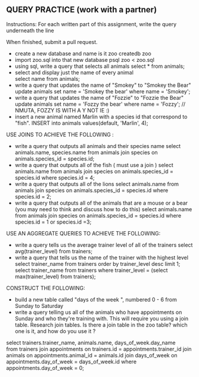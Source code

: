 ## QUERY PRACTICE (work with a partner)

Instructions:
For each written part of this assignment, write the query underneath the line

When finished, submit a pull request.

* create a new database and name is it zoo
createdb zoo
* import zoo.sql into that new database
psql zoo < zoo.sql
* using sql, write a query that selects all animals
select * from animals;
* select and display just the name of every animal   
select name from animals;
* write a query that updates the name of "Smokey" to "Smokey the Bear"
update animals set name = 'Smokey the bear' where name = 'Smokey';
* write a query that updates the name of "Fozzie" to "Fozzie the Bear"
update animals set name = 'Fozzy the bear' where name = 'Fozzy';            // NMUTA, FOZZY IS WITH A Y NOT IE :)
* insert a new animal named Marlin with a species id that correspond to "fish".
INSERT into animals values(default, 'Marlin', 4);



USE JOINS TO ACHIEVE THE FOLLOWING :

* write a query that outputs all animals and their species name
select animals.name, species.name from animals join species on animals.species_id = species.id;
* write a query that outputs all of the fish ( must use a join )
select animals.name from animals join species on animals.species_id = species.id where species.id = 4;
* write a query that outputs all of the lions
select animals.name from animals join species on animals.species_id = species.id where species.id = 2;
* write a query that outputs all of the animals that are a mouse or a bear (you may need to think and discuss how to do this)
select animals.name from animals join species on animals.species_id = species.id where species.id = 1 or species.id =3;


USE AN AGGREGATE QUERIES TO ACHIEVE THE FOLLOWING:

* write a query tells us the average trainer level of all of the trainers
select avg(trainer_level) from trainers;
* write a query that tells us the name of the trainer with the highest level
select trainer_name from trainers order by trainer_level desc limit 1;
select trainer_name from trainers where trainer_level = (select max(trainer_level) from trainers);


CONSTRUCT THE FOLLOWING:

* build a new table called "days of the week ", numbered 0 - 6 from Sunday to Saturday
* write a query telling us all of the animals who have appointments on Sunday and who they're training with. This will require you using a join table.  Research join tables.  Is there a join table in the zoo table? which one is it, and how do you use it ?

select trainers.trainer_name, animals.name, days_of_week.day_name  
	from trainers
	join appointments
	on trainers.id = appointments.trainer_id 
	join animals
	on appointments.animal_id = animals.id
	join days_of_week
	on appointments.day_of_week = days_of_week.id
	where appointments.day_of_week = 0;

